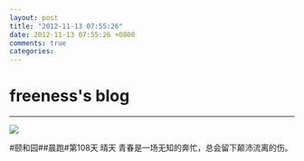 ```yaml
---
layout: post
title: "2012-11-13 07:55:26"
date: 2012-11-13 07:55:26 +0800
comments: true
categories: 
---
```


# freeness's blog

----------

![](http://okqmqrbgo.bkt.clouddn.com/201211130755261.jpg)

>
\#颐和园\#\#晨跑\#第108天 晴天 青春是一场无知的奔忙，总会留下颠沛流离的伤。